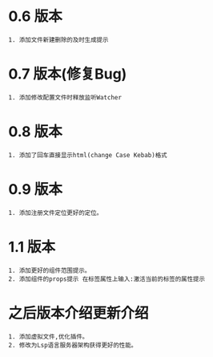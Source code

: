 # 0.6 版本

    1. 添加文件新建删除的及时生成提示

# 0.7 版本(修复Bug)

    1. 添加修改配置文件时释放监听Watcher

# 0.8 版本

    1. 添加了回车直接显示html(change Case Kebab)格式

# 0.9 版本

    1. 添加注册文件定位更好的定位。

# 1.1 版本

    1. 添加更好的组件范围提示。
    2. 添加组件的props提示 在标签属性上输入:激活当前的标签的属性提示

# 之后版本介绍更新介绍

    1. 添加虚拟文件,优化插件。
    2. 修改为Lsp语言服务器架构获得更好的性能。